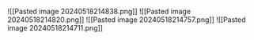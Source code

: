 ![[Pasted image 20240518214838.png]]
![[Pasted image 20240518214820.png]]
![[Pasted image 20240518214757.png]]
![[Pasted image 20240518214711.png]]